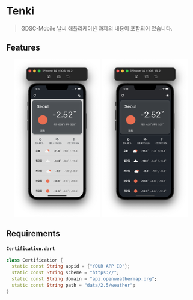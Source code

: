 # Tenki
> GDSC-Mobile 날씨 애플리케이션 과제의 내용이 포함되어 있습니다.

## Features
<p align="center">
<img src=".github/images/lightmode.png" height="420px" width="230px">
<img src=".github/images/darkmode.png" height="420px" width="230px">
</p>

## Requirements
**`Certification.dart`**
```dart    
class Certification {
  static const String appid = {"YOUR APP ID"};
  static const String scheme = "https://";
  static const String domain = "api.openweathermap.org";
  static const String path = "data/2.5/weather";
}
```